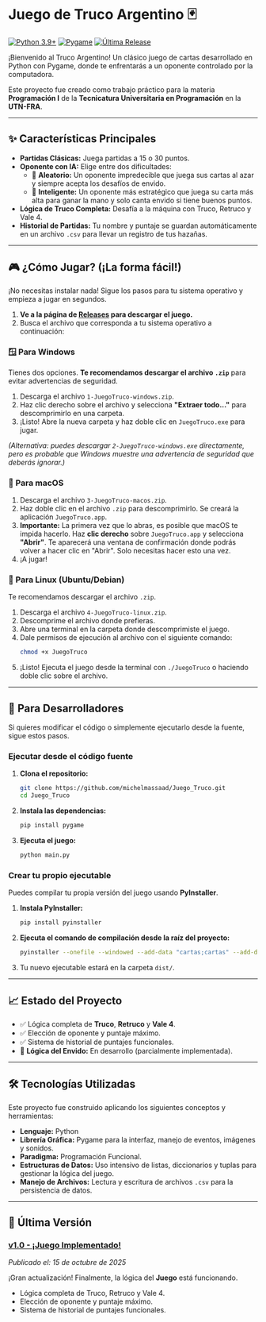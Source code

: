 # Juego de Truco Argentino 🃏
[![Python 3.9+](https://img.shields.io/badge/Python-3.9+-blue.svg)](https://www.python.org/) [![Pygame](https://img.shields.io/badge/Pygame-2.5.2-green.svg)](https://www.pygame.org/) [![Última Release](https://img.shields.io/github/v/release/michelmassaad/Juego_Truco)](https://github.com/michelmassaad/Juego_Truco/releases/latest)

¡Bienvenido al Truco Argentino\! Un clásico juego de cartas desarrollado en Python con Pygame, donde te enfrentarás a un oponente controlado por la computadora.

Este proyecto fue creado como trabajo práctico para la materia **Programación I** de la **Tecnicatura Universitaria en Programación** en la **UTN-FRA**.

-----

## ✨ Características Principales

  * **Partidas Clásicas:** Juega partidas a 15 o 30 puntos.
  * **Oponente con IA:** Elige entre dos dificultades:
      * 🤖 **Aleatorio:** Un oponente impredecible que juega sus cartas al azar y siempre acepta los desafíos de envido.
      * 🧠 **Inteligente:** Un oponente más estratégico que juega su carta más alta para ganar la mano y solo canta envido si tiene buenos puntos.
  * **Lógica de Truco Completa:** Desafía a la máquina con Truco, Retruco y Vale 4.
  * **Historial de Partidas:** Tu nombre y puntaje se guardan automáticamente en un archivo `.csv` para llevar un registro de tus hazañas.

-----

## 🎮 ¿Cómo Jugar? (¡La forma fácil\!)
¡No necesitas instalar nada\! Sigue los pasos para tu sistema operativo y empieza a jugar en segundos.

1.  **Ve a la página de [Releases](https://github.com/michelmassaad/Juego_Truco/releases/tag/v1.0) para descargar el juego.**
2.  Busca el archivo que corresponda a tu sistema operativo a continuación:


### 🪟 Para Windows

Tienes dos opciones. **Te recomendamos descargar el archivo `.zip`** para evitar advertencias de seguridad.

1.  Descarga el archivo `1-JuegoTruco-windows.zip`.
2.  Haz clic derecho sobre el archivo y selecciona **"Extraer todo..."** para descomprimirlo en una carpeta.
3.  ¡Listo\! Abre la nueva carpeta y haz doble clic en `JuegoTruco.exe` para jugar.

*(Alternativa: puedes descargar `2-JuegoTruco-windows.exe` directamente, pero es probable que Windows muestre una advertencia de seguridad que deberás ignorar.)*


###  Para macOS

1.  Descarga el archivo `3-JuegoTruco-macos.zip`.
2.  Haz doble clic en el archivo `.zip` para descomprimirlo. Se creará la aplicación `JuegoTruco.app`.
3.  **Importante:** La primera vez que lo abras, es posible que macOS te impida hacerlo. Haz **clic derecho** sobre `JuegoTruco.app` y selecciona **"Abrir"**. Te aparecerá una ventana de confirmación donde podrás volver a hacer clic en "Abrir". Solo necesitas hacer esto una vez.
4.  ¡A jugar\!


### 🐧 Para Linux (Ubuntu/Debian)

Te recomendamos descargar el archivo `.zip`.

1.  Descarga el archivo `4-JuegoTruco-linux.zip`.
2.  Descomprime el archivo donde prefieras.
3.  Abre una terminal en la carpeta donde descomprimiste el juego.
4.  Dale permisos de ejecución al archivo con el siguiente comando:
    ```bash
    chmod +x JuegoTruco
    ```
5.  ¡Listo\! Ejecuta el juego desde la terminal con `./JuegoTruco` o haciendo doble clic sobre el archivo.


-----

## 🚀 Para Desarrolladores

Si quieres modificar el código o simplemente ejecutarlo desde la fuente, sigue estos pasos.

### Ejecutar desde el código fuente

1.  **Clona el repositorio:**
    ```bash
    git clone https://github.com/michelmassaad/Juego_Truco.git
    cd Juego_Truco
    ```
2.  **Instala las dependencias:**
    ```bash
    pip install pygame
    ```
3.  **Ejecuta el juego:**
    ```bash
    python main.py
    ```

### Crear tu propio ejecutable

Puedes compilar tu propia versión del juego usando **PyInstaller**.

1.  **Instala PyInstaller:**
    ```bash
    pip install pyinstaller
    ```
2.  **Ejecuta el comando de compilación desde la raíz del proyecto:**
    ```bash
    pyinstaller --onefile --windowed --add-data "cartas;cartas" --add-data "audio;audio" --add-data "archivos;archivos" main.py
    ```
3.  Tu nuevo ejecutable estará en la carpeta `dist/`.

-----

## 📈 Estado del Proyecto

  * ✅ Lógica completa de **Truco**, **Retruco** y **Vale 4**.
  * ✅ Elección de oponente y puntaje máximo.
  * ✅ Sistema de historial de puntajes funcionales.
  * 🚧 **Lógica del Envido:** En desarrollo (parcialmente implementada).

-----

## 🛠️ Tecnologías Utilizadas

Este proyecto fue construido aplicando los siguientes conceptos y herramientas:

  * **Lenguaje:** Python
  * **Librería Gráfica:** Pygame para la interfaz, manejo de eventos, imágenes y sonidos.
  * **Paradigma:** Programación Funcional.
  * **Estructuras de Datos:** Uso intensivo de listas, diccionarios y tuplas para gestionar la lógica del juego.
  * **Manejo de Archivos:** Lectura y escritura de archivos `.csv` para la persistencia de datos.

-----

## 📜 Última Versión

### [v1.0 - ¡Juego Implementado!](https://github.com/michelmassaad/Juego_Truco/releases/tag/v1.0)
*Publicado el: 15 de octubre de 2025*

¡Gran actualización! Finalmente, la lógica del **Juego** está funcionando.

* Lógica completa de Truco, Retruco y Vale 4.
* Elección de oponente y puntaje máximo.
* Sistema de historial de puntajes funcionales.
